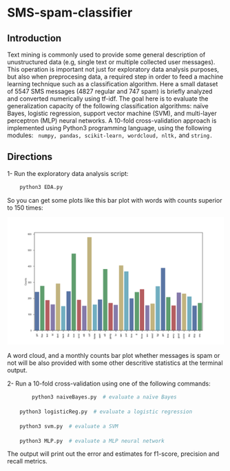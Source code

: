 # SMS-spam-classifier

## Introduction
Text mining is commonly used to provide some general description of unustructured data (e.g, single text or multiple 
collected user messages). This operation is important not just for exploratory data analysis purposes, but also when 
preprocesing data, a required step in order to feed a machine learning technique such as a classification algorithm. 
Here a small dataset of 5547 SMS messages (4827 regular and 747 spam) is briefly analyzed and converted numerically using tf-idf.
The goal here is to evaluate the generalization capacity of the following classification algorithms: naïve Bayes, logistic regression, support vector machine (SVM), and multi-layer perceptron (MLP) neural networks. A 10-fold cross-validation approach is implemented using Python3 programming language, using the following modules:  
```numpy, pandas, scikit-learn, wordcloud, nltk,``` and ```string.```


## Directions

1- Run the exploratory data analysis script:
```bash
	python3 EDA.py
```

So you can get some plots like this bar plot with words with counts superior to 150 times:

<p align="center">
  <img src="word_barplot.png">
</p>


A word cloud, and a monthly counts bar plot whether messages is spam or not will be also provided with some other descritive statistics at the terminal output.


2- Run a 10-fold cross-validation using one of the following commands: 
```bash
        python3 naiveBayes.py  # evaluate a naïve Bayes
	
	python3 logisticReg.py  # evaluate a logistic regression
	
	python3 svm.py  # evaluate a SVM
	
	python3 MLP.py  # evaluate a MLP neural network
```

The output will print out the error and estimates for f1-score, precision and recall metrics.
